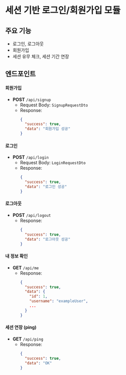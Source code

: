 # 세션 기반 로그인/회원가입 모듈

## 주요 기능
- 로그인, 로그아웃
- 회원가입
- 세션 유무 체크, 세션 기간 연장


## 엔드포인트
#### 회원가입
- **POST** `/api/signup`  
  - Request Body: `SignupRequestDto`
  - Response:  
    ```json
    {
      "success": true,
      "data": "회원가입 성공"
    }
    ```



#### 로그인
- **POST** `/api/login`  
  - Request Body: `LoginRequestDto`
  - Response:  
    ```json
    {
      "success": true,
      "data": "로그인 성공"
    }
    ```



#### 로그아웃
- **POST** `/api/logout`   
  - Response:  
    ```json
    {
      "success": true,
      "data": "로그아웃 성공"
    }
    ```



#### 내 정보 확인
- **GET** `/api/me`  
  - Response:  
    ```json
    {
      "success": true,
      "data": {
        "id": 1,
        "username": "exampleUser",
        ...
      }
    }
    ```



#### 세션 연장 (ping)
- **GET** `/api/ping`  
  - Response:  
    ```json
    {
      "success": true,
      "data": "OK"
    }
    ```
